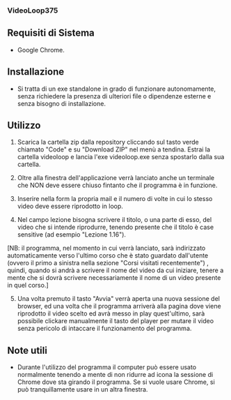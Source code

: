 ### VideoLoop375 ###

## Requisiti di Sistema
- Google Chrome.


## Installazione
- Si tratta di un exe standalone in grado di funzionare autonomamente, senza richiedere la presenza
 di ulteriori file o dipendenze esterne e senza bisogno di installazione.


## Utilizzo
1. Scarica la cartella zip dalla repository cliccando sul tasto verde chiamato "Code" e su "Download ZIP" nel menù a tendina.
Estrai la cartella videoloop e lancia l'exe videoloop.exe senza spostarlo dalla sua cartella.

2. Oltre alla finestra dell'applicazione verrà lanciato anche un terminale che NON deve essere chiuso
fintanto che il programma è in funzione.

3. Inserire nella form la propria mail e il numero di volte in cui lo stesso video deve essere riprodotto in loop.

4. Nel campo lezione bisogna scrivere il titolo, o una parte di esso, del video che si intende riprodurre, tenendo
presente che il titolo è case sensitive (ad esempio "Lezione 1.16").

[NB: il programma, nel momento in cui verrà lanciato, sarà indirizzato automaticamente verso l'ultimo corso
 che è stato guardato dall'utente (ovvero il primo a sinistra nella sezione "Corsi visitati recentemente") , quindi,
 quando si andrà a scrivere il nome del video da cui iniziare, tenere a mente che si dovrà scrivere necessariamente
 il nome di un video presente in quel corso.]

5. Una volta premuto il tasto "Avvia" verrà aperta una nuova sessione del browser, ed una volta che il programma arriverà
alla pagina dove viene riprodotto il video scelto ed avrà messo in play quest'ultimo, sarà possibile clickare manualmente
il tasto del player per mutare il video senza pericolo di intaccare il funzionamento del programma.


## Note utili
- Durante l'utilizzo del programma il computer può essere usato normalmente tenendo a mente di non ridurre ad icona
la sessione di Chrome dove sta girando il programma. Se si vuole usare Chrome, si può tranquillamente usare in un altra finestra.
